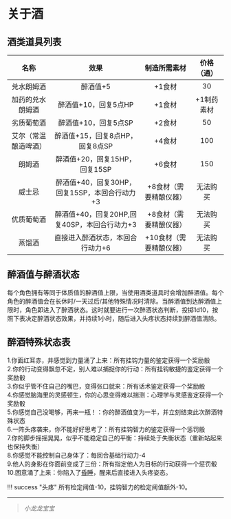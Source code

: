 # 关于酒

## 酒类道具列表

名称|效果|制造所需素材|价格（通）
:--:|:--:|:--:|:--:
兑水朗姆酒|醉酒值+5|+1食材|30
加药的兑水朗姆酒|醉酒值+10，回复5点HP|+1食材|+1制药素材|50
劣质葡萄酒|醉酒值+10，回复5点SP|+2食材|50
艾尔（常温酿造啤酒）|醉酒值+15，回复8点HP，回复8点SP|+4食材|100
朗姆酒|醉酒值+20，回复15HP，回复15SP|+6食材|150
威士忌|醉酒值+40，回复30HP，回复15SP，本回合行动力+3|+8食材（需要精酿仪器）|无法购买
优质葡萄酒|醉酒值+40，回复20HP,回复40SP，本回合行动力+3|+8食材（需要精酿仪器）|无法购买
蒸馏酒|直接进入醉酒状态，本回合行动力+6|+10食材（需要精酿仪器）|无法购买

## 醉酒值与醉酒状态

每个角色拥有等同于体质值的醉酒值上限，当使用酒类道具时会增加醉酒值。每个角色的醉酒值会在长休时/一天过后/其他特殊情况时清除。当醉酒值到达醉酒值上限时，角色即进入了醉酒状态。这时就要进行一次醉酒状态判断，投掷1d10，按照下表决定醉酒状态效果，并持续1小时，随后进入头疼状态持续到醉酒值清除。

## 醉酒特殊状态表

1.你面红耳赤，并感觉到力量涌了上来：所有挂钩力量的鉴定获得一个奖励骰<br>
2.你的行动变得飘忽不定，别人难以捕捉你的行动：所有挂钩敏捷的鉴定获得一个奖励骰<br>
3.你似乎管不住自己的嘴巴，变得张口就来：所有话术鉴定获得一个奖励骰<br>
4.你感觉脑海里的灵感顿生，你的心思变得难以揣测：心理学与灵感鉴定获得一个奖励骰<br>
5.你感觉自己没喝够，再来一瓶！：你的醉酒值变为一半，并立刻结束此次醉酒特殊状态<br>
6.一阵头疼袭来，你不能好好思考了：所有挂钩智力的鉴定获得一个惩罚骰<br>
7.你的脚步摇摇晃晃，似乎不能稳定自己的平衡：持续处于失衡状态（重新站起来也保持失衡）<br>
8.你感觉不能控制自己身体了：每回合基础行动力-4<br>
9.他人的身影在你面前变成了三份：所有指定他人为目标的行动获得一个惩罚骰<br>
10.困意涌了上来：你陷入了<a href="../../../../status/normal/#昏睡" target="_blank">昏睡</a>，醒来后直接进入头疼姿态。<br>

!!! success "头疼"
    所有检定阈值-10，挂钩智力的检定阈值额外-10。

---

> *小龙龙宝宝*